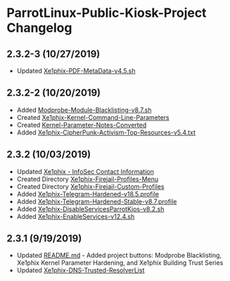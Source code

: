 # ParrotLinux-Public-Kiosk-Project Changelog


## 2.3.2-3 (10/27/2019)

- Updated [Xe1phix-PDF-MetaData-v4.5.sh](https://gitlab.com/xe1phix/ParrotLinux-Public-Kiosk-Project/blob/master/Xe1phix-Linux-Forensics/Xe1phix-PDF-Forensics/Xe1phix-PDF-MetaData-v4.5.sh)


## 2.3.2-2 (10/20/2019)

- Added [Modprobe-Module-Blacklisting-v8.7.sh](https://gitlab.com/xe1phix/ParrotLinux-Public-Kiosk-Project/blob/master/Xe1phix-Modprobe.d/Xe1phix-Modprobe-Blacklist-Untrustworthy-Modules-Script/Modprobe-Module-Blacklisting-v8.7.sh)
- Created [Xe1phix-Kernel-Command-Line-Parameters](https://gitlab.com/xe1phix/ParrotLinux-Public-Kiosk-Project/blob/master/Xe1phix-Grub-Hardening/Xe1phix-Kernel-Command-Line-Parameters/README.md)
- Created [Kernel-Parameter-Notes-Converted](https://gitlab.com/xe1phix/BootTimeKernelConfigurations/tree/master/Kernel-Parameter-Notes-Converted)
- Added [Xe1phix-CipherPunk-Activism-Top-Resources-v5.4.txt](https://gitlab.com/xe1phix/ParrotLinux-Public-Kiosk-Project/blob/master/Xe1phix-Activism/Xe1phix-CipherPunk-Activism-Top-Resources-v5.4.txt)


## 2.3.2 (10/03/2019)

- Updated [Xe1phix - InfoSec Contact Information](https://gitlab.com/xe1phix/xe1phix-linux-infosec-professional/blob/master/README.md)
- Created Directory [Xe1phix-Firejail-Profiles-Menu](https://gitlab.com/xe1phix/ParrotLinux-Public-Kiosk-Project/tree/master/Xe1phix-Firejail/Xe1phix-Firejail-Profiles-Menu)
- Created Directory [Xe1phix-Firejail-Custom-Profiles](https://gitlab.com/xe1phix/ParrotLinux-Public-Kiosk-Project/tree/master/Xe1phix-Firejail/Xe1phix-Firejail-Custom-Profiles)
- Added [Xe1phix-Telegram-Hardened-v18.5.profile](https://gitlab.com/xe1phix/ParrotLinux-Public-Kiosk-Project/blob/master/Xe1phix-Firejail/Xe1phix-Firejail-Custom-Profiles/Xe1phix-Firejail-Custom-Profiles/Xe1phix-Firejail-Telegram-Profiles/Xe1phix-Telegram-Hardened-v18.5.profile)
- Added [Xe1phix-Telegram-Hardened-Stable-v8.7.profile](https://gitlab.com/xe1phix/ParrotLinux-Public-Kiosk-Project/blob/master/Xe1phix-Firejail/Xe1phix-Firejail-Custom-Profiles/Xe1phix-Firejail-Custom-Profiles/Xe1phix-Firejail-Telegram-Profiles/Xe1phix-Telegram-Hardened-Stable-v8.7.profile)
- Added [Xe1phix-DisableServicesParrotKios-v8.2.sh](https://gitlab.com/xe1phix/ParrotLinux-Public-Kiosk-Project/blob/master/Service-Hardening/Xe1phix-Disable-Services/Xe1phix-DisableServicesParrotKios-v8.2.sh)
- Added [Xe1phix-EnableServices-v12.4.sh](https://gitlab.com/xe1phix/ParrotLinux-Public-Kiosk-Project/blob/master/Service-Hardening/Xe1phix-Enable-Services/Xe1phix-EnableServices-v12.4.sh)




## 2.3.1 (9/19/2019)

- Updated [README.md](https://gitlab.com/xe1phix/ParrotLinux-Public-Kiosk-Project/blob/master/README.md) - Added project buttons: Modprobe Blacklisting, Xe1phix Kernel Parameter Hardening, and Xe1phix Building Trust Series
- Updated [Xe1phix-DNS-Trusted-ResolverList](https://gitlab.com/xe1phix/ParrotLinux-Public-Kiosk-Project/blob/master/Xe1phix-DNS/Xe1phix-DNS-Trusted-ResolverList-v6.2.conf)